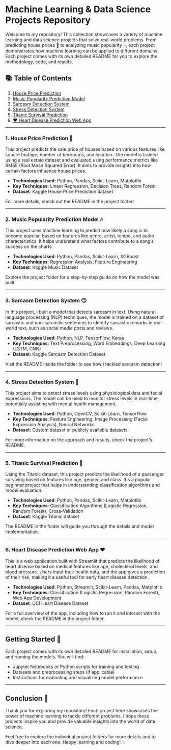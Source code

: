 # Machine Learning & Data Science Projects Repository

Welcome to my repository! This collection showcases a variety of machine learning and data science projects that solve real-world problems. From predicting house prices 🏡 to analyzing music popularity 🎶, each project demonstrates how machine learning can be applied to different domains. Each project comes with its own detailed README for you to explore the methodology, code, and results.

## 📚 Table of Contents
1. [House Price Prediction](https://github.com/codewithadvi/Machine-Learning-and-Data-Science-Projects/blob/main/House%20Price%20Prediction/house-price-prediction.ipynb)
2. [Music Popularity Prediction Model](https://github.com/codewithadvi/Machine-Learning-and-Data-Science-Projects/blob/main/Music%20Popularity%20Prediction%20Model/music-popularity-prediction%20(1).ipynb)
3. [Sarcasm Detection System](https://github.com/codewithadvi/Machine-Learning-and-Data-Science-Projects/blob/main/Sarcasm%20Detection%20System/sarcasm-detection%20(1).ipynb)
4. [Stress Detection System](https://github.com/codewithadvi/Machine-Learning-and-Data-Science-Projects/blob/main/Stress%20Detection%20System/stress-detection-model.ipynb)
5. [Titanic Survival Prediction](https://github.com/codewithadvi/Machine-Learning-and-Data-Science-Projects/blob/main/titanic%20survival%20prediction/titanic-survivor-prediction.ipynb)
6. [❤️ Heart Disease Prediction Web App](https://github.com/codewithadvi/Machine-Learning-and-Data-Science-Projects/blob/main/webapp/heartprediction.py)


---

### 1. **House Price Prediction** 🏡
This project predicts the sale price of houses based on various features like square footage, number of bedrooms, and location. The model is trained using a real estate dataset and evaluated using performance metrics like RMSE (Root Mean Squared Error). It aims to provide insights into how certain factors influence house prices.

- **Technologies Used**: Python, Pandas, Scikit-Learn, Matplotlib
- **Key Techniques**: Linear Regression, Decision Trees, Random Forest
- **Dataset**: Kaggle House Price Prediction dataset

For more details, check out the README in the project folder!

---

### 2. **Music Popularity Prediction Model** 🎶
This project uses machine learning to predict how likely a song is to become popular, based on features like genre, artist, tempo, and audio characteristics. It helps understand what factors contribute to a song’s success on the charts.

- **Technologies Used**: Python, Pandas, Scikit-Learn, XGBoost
- **Key Techniques**: Regression Analysis, Feature Engineering
- **Dataset**: Kaggle Music Dataset

Explore the project folder for a step-by-step guide on how the model was built.

---

### 3. **Sarcasm Detection System** 😏
In this project, I built a model that detects sarcasm in text. Using natural language processing (NLP) techniques, the model is trained on a dataset of sarcastic and non-sarcastic sentences to identify sarcastic remarks in real-world text, such as social media posts and reviews.

- **Technologies Used**: Python, NLP, TensorFlow, Keras
- **Key Techniques**: Text Preprocessing, Word Embeddings, Deep Learning (LSTM, CNN)
- **Dataset**: Kaggle Sarcasm Detection Dataset

Visit the README inside the folder to see how I tackled sarcasm detection!

---

### 4. **Stress Detection System** 🧠
This project aims to detect stress levels using physiological data and facial expressions. The model can be used to monitor stress levels in real-time, potentially assisting with mental health management.

- **Technologies Used**: Python, OpenCV, Scikit-Learn, TensorFlow
- **Key Techniques**: Feature Engineering, Image Processing (Facial Expression Analysis), Neural Networks
- **Dataset**: Custom dataset or publicly available datasets

For more information on the approach and results, check the project's README.

---

### 5. **Titanic Survival Prediction** 🚢
Using the Titanic dataset, this project predicts the likelihood of a passenger surviving based on features like age, gender, and class. It's a popular beginner project that helps in understanding classification algorithms and model evaluation.

- **Technologies Used**: Python, Pandas, Scikit-Learn, Matplotlib
- **Key Techniques**: Classification Algorithms (Logistic Regression, Random Forest), Cross-Validation
- **Dataset**: Kaggle Titanic dataset

The README in the folder will guide you through the details and model implementation.

---

### 6. **Heart Disease Prediction Web App** ❤️
This is a web application built with Streamlit that predicts the likelihood of heart disease based on medical features like age, cholesterol levels, and blood pressure. Users input their health data, and the app gives a prediction of their risk, making it a useful tool for early heart disease detection.

- **Technologies Used**: Python, Streamlit, Scikit-Learn, Pandas, Matplotlib
- **Key Techniques**: Classification (Logistic Regression, Random Forest), Web App Development
- **Dataset**: UCI Heart Disease Dataset

For a full overview of the app, including how to run it and interact with the model, check the README in the project folder.

---

## Getting Started 🚀
Each project comes with its own detailed README for installation, setup, and running the models. You will find:
- Jupyter Notebooks or Python scripts for training and testing
- Datasets and preprocessing steps (if applicable)
- Instructions for evaluating and visualizing model performance

---

## Conclusion 🎉
Thank you for exploring my repository! Each project here showcases the power of machine learning to tackle different problems. I hope these projects inspire you and provide valuable insights into the world of data science. 

Feel free to explore the individual project folders for more details and to dive deeper into each one. Happy learning and coding! ✨
